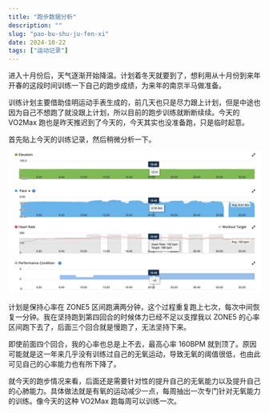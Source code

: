 ```yaml
---
title: "跑步数据分析"
description: ""
slug: "pao-bu-shu-ju-fen-xi"
date: 2024-10-22
tags: ["运动记录"]
---
```


进入十月份后，天气逐渐开始降温。计划着冬天就要到了，想利用从十月份到来年开春的这段时间训练一下自己的跑步成绩，为来年的南京半马做准备。

训练计划主要借助佳明运动手表生成的，前几天也只是尽力跟上计划，但是中途也因为自己不想跑了就没跟上计划，所以目前的跑步训练就断断续续。今天的 VO2Max 跑也是昨天推迟到了今天的，今天其实也没准备跑，只是临时起意。

首先贴上今天的训练记录，然后稍微分析一下。

![运动记录](https://raw.githubusercontent.com/jimicat/image-upload/main/blog-images/202410311149266.png)

计划是保持心率在 ZONE5 区间跑满两分钟，这个过程重复跑上七次，每次中间恢复一分钟。我在坚持跑到第四回合的时候体力已经不足以支撑我以 ZONE5 的心率区间跑下去了，后面三个回合就是慢跑了，无法坚持下来。

即使前面四个回合，我的心率也总是上不去，最高心率 160BPM 就到顶了。原因可能就是这一年来几乎没有训练过自己的无氧运动，导致无氧的阈值很低，也由此可见自己的心率能力也有所下降了。

就今天的跑步情况来看，后面还是需要针对性的提升自己的无氧能力以及提升自己的心肺能力。具体做法就是有氧的运动减少一点，每周抽出一次专门针对无氧能力的训练。像今天的这种 VO2Max 跑每周可以训练一次。